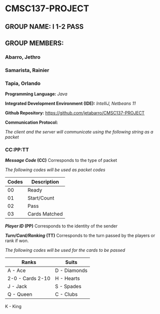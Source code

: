 # CMSC137-PROJECT

## GROUP NAME: I 1-2 PASS

## GROUP MEMBERS:

### Abarro, Jethro
### Samarista, Rainier
### Tapia, Orlando

**Programming Language:** *Java*

**Integrated Development Environment (IDE):** *IntelliJ, Netbeans 11*

**Github Repository:** https://github.com/jetabarro/CMSC137-PROJECT

**Communication Protocol:**

*The client and the server will communicate using the following string as a packet*
  
  ### CC:PP:TT
  
  **_Message Code_ (CC)** Corresponds to the type of packet

*The following codes will be used as packet codes*

Codes | Description
------------ | -------------
00 | Ready
01 | Start/Count
02 | Pass
03 | Cards Matched
  
  **_Player ID_ (PP)** Corresponds to the identity of the sender
  
  **_Turn/Card/Ranking_ (TT)** Corresponds to the turn passed by the players or rank if won.
  
  *The following codes will be used for the cards to be passed*
  
  Ranks | Suits
------------ | -------------
A - Ace | D - Diamonds
2-0 - Cards 2-10 | H - Hearts
J - Jack | S - Spades
Q - Queen | C - Clubs
K - King


